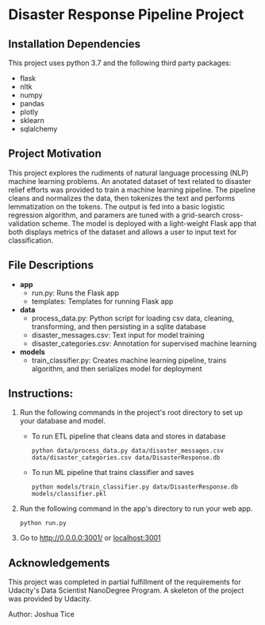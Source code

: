 # Disaster Response Pipeline Project

## Installation Dependencies
This project uses python 3.7 and the following third party packages:
* flask
* nltk
* numpy
* pandas
* plotly
* sklearn
* sqlalchemy

## Project Motivation
This project explores the rudiments of natural language processing (NLP) machine learning problems.
An anotated dataset of text related to disaster relief efforts was provided to train a machine learning pipeline.
The pipeline cleans and normalizes the data, then tokenizes the text and performs lemmatization on the tokens.
The output is fed into a basic logistic regression algorithm, and paramers are tuned with a grid-search
cross-validation scheme. The model is deployed with a light-weight Flask app that both displays metrics of the
dataset and allows a user to input text for classification.

## File Descriptions
* **app**
  * run.py: Runs the Flask app
  * templates: Templates for running Flask app
* **data**
  * process_data.py: Python script for loading csv data, cleaning, transforming, and then persisting in a sqlite database
  * disaster_messages.csv: Text input for model training
  * disaster_categories.csv: Annotation for supervised machine learning
* **models**
  * train_classifier.py: Creates machine learning pipeline, trains algorithm, and then serializes model for deployment

## Instructions:
1. Run the following commands in the project's root directory to set up your database and model.

    - To run ETL pipeline that cleans data and stores in database

        `python data/process_data.py data/disaster_messages.csv data/disaster_categories.csv data/DisasterResponse.db`
    - To run ML pipeline that trains classifier and saves

        `python models/train_classifier.py data/DisasterResponse.db models/classifier.pkl`

2. Run the following command in the app's directory to run your web app.

    `python run.py`

3. Go to http://0.0.0.0:3001/ or [localhost:3001](localhost:3001)

## Acknowledgements
This project was completed in partial fulfillment of the requirements for Udacity's Data Scientist NanoDegree Program. A skeleton of the project was provided by Udacity.

Author: Joshua Tice

